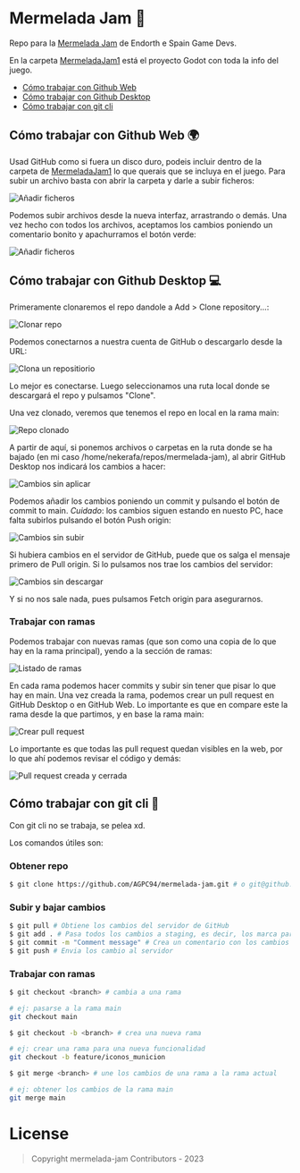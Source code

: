 # Mermelada Jam :honey_pot:

Repo para la [Mermelada Jam](https://itch.io/jam/mermelada-jam) de Endorth e Spain Game Devs.

En la carpeta [MermeladaJam1](/MermeladaJam1/) está el proyecto Godot con toda la info del juego.

- [Cómo trabajar con Github Web](#cómo-trabajar-con-github-web-earth_africa)
- [Cómo trabajar con Github Desktop](#cómo-trabajar-con-github-desktop-computer)
- [Cómo trabajar con git cli](#cómo-trabajar-con-git-cli-page_with_curl)

## Cómo trabajar con Github Web :earth_africa:

Usad GitHub como si fuera un disco duro, podeis incluir dentro de la carpeta de [MermeladaJam1](/MermeladaJam1/) lo que querais que se incluya en el juego. Para subir un archivo basta con abrir la carpeta y darle a subir ficheros:

![Añadir ficheros](images/captura1.png)

Podemos subir archivos desde la nueva interfaz, arrastrando o demás. Una vez hecho con todos los archivos, aceptamos los cambios poniendo un comentario bonito y apachurramos el botón verde:

![Añadir ficheros](images/captura2.png)

## Cómo trabajar con Github Desktop :computer:

Primeramente clonaremos el repo dandole a Add > Clone repository...:

![Clonar repo](images/captura3.png)

Podemos conectarnos a nuestra cuenta de GitHub o descargarlo desde la URL:

![Clona un repositiorio](images/captura4.png)

Lo mejor es conectarse. Luego seleccionamos una ruta local donde se descargará el repo y pulsamos "Clone".

Una vez clonado, veremos que tenemos el repo en local en la rama main:

![Repo clonado](images/captura5.png)

A partir de aquí, si ponemos archivos o carpetas en la ruta donde se ha bajado (en mi caso /home/nekerafa/repos/mermelada-jam), al abrir GitHub Desktop nos indicará los cambios a hacer:

![Cambios sin aplicar](images/captura6.png)

Podemos añadir los cambios poniendo un commit y pulsando el botón de commit to main. *Cuidado*: los cambios siguen estando en nuesto PC, hace falta subirlos pulsando el botón Push origin:

![Cambios sin subir](images/captura7.png)

Si hubiera cambios en el servidor de GitHub, puede que os salga el mensaje primero de Pull origin. Si lo pulsamos nos trae los cambios del servidor:

![Cambios sin descargar](images/captura8.png)

Y si no nos sale nada, pues pulsamos Fetch origin para asegurarnos.

### Trabajar con ramas

Podemos trabajar con nuevas ramas (que son como una copia de lo que hay en la rama principal), yendo a la sección de ramas:

![Listado de ramas](images/captura9.png)

En cada rama podemos hacer commits y subir sin tener que pisar lo que hay en main. Una vez creada la rama, podemos crear un pull request en GitHub Desktop o en GitHub Web. Lo importante es que en compare este la rama desde la que partimos, y en base la rama main:

![Crear pull request](images/captura10.png)

Lo importante es que todas las pull request quedan visibles en la web, por lo que ahí podemos revisar el código y demás:

![Pull request creada y cerrada](images/captura11.png)

## Cómo trabajar con git cli :page_with_curl:

Con git cli no se trabaja, se pelea xd.

Los comandos útiles son:

### Obtener repo

```sh
$ git clone https://github.com/AGPC94/mermelada-jam.git # o git@github.com:AGPC94/mermelada-jam.git si tenemos una clave ssh
```

### Subir y bajar cambios

```sh
$ git pull # Obtiene los cambios del servidor de GitHub
$ git add . # Pasa todos los cambios a staging, es decir, los marca para crear un comentario
$ git commit -m "Comment message" # Crea un comentario con los cambios en staging
$ git push # Envia los cambio al servidor
```

### Trabajar con ramas

```sh
$ git checkout <branch> # cambia a una rama

# ej: pasarse a la rama main
git checkout main
```

```sh
$ git checkout -b <branch> # crea una nueva rama

# ej: crear una rama para una nueva funcionalidad
git checkout -b feature/iconos_municion
```

```sh
$ git merge <branch> # une los cambios de una rama a la rama actual

# ej: obtener los cambios de la rama main
git merge main
```

# License

> Copyright mermelada-jam Contributors - 2023